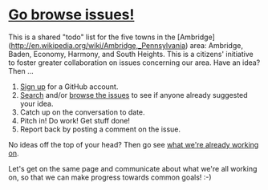 # [Go browse issues!](https://github.com/Ambridge/Ambridge/issues)

This is a shared "todo" list for the five towns in the [Ambridge] (http://en.wikipedia.org/wiki/Ambridge,_Pennsylvania) area: Ambridge, Baden, Economy, Harmony, and South Heights. This is a citizens' initiative to foster greater collaboration on issues concerning our area. Have an idea? Then ...

1. [Sign up](https://github.com/join) for a GitHub account.
2. [Search](https://github.com/Ambridge/Ambridge/search) and/or [browse the issues](https://github.com/Ambridge/Ambridge/issues) to see if anyone already suggested your idea.
3. Catch up on the conversation to date.
4. Pitch in! Do work! Get stuff done!
5. Report back by posting a comment on the issue.

No ideas off the top of your head? Then go see [what we're already working on](https://github.com/Ambridge/Ambridge/issues).

Let's get on the same page and communicate about what we're all working on, so that we can make progress towards common goals! :-)
